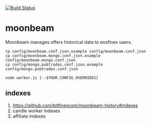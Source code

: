 [![Build Status](https://travis-ci.org/bitfinexcom/moonbeam.svg?branch=master)](https://travis-ci.org/bitfinexcom/moonbeam)

# moonbeam

Moonbeam manages offers historical data to eosfinex users.

```
cp config/moonbeam.conf.json.example config/moonbeam.conf.json
cp config/moonbeam.mongo.conf.json.example config/moonbeam.mongo.conf.json
cp config/mongo.pubtrades.conf.json.example config/mongo.pubtrades.conf.json
```

```
node worker.js [--$YOUR_CONFIG_OVERRIDES]
```

## indexes

1. https://github.com/bitfinexcom/moonbeam-history#indexes
2. candle worker indexes
3. affiliate indexes
